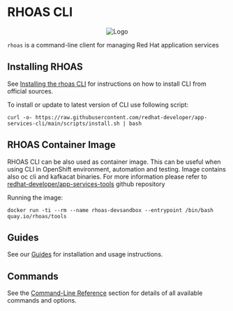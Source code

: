 # RHOAS CLI
<p align="center">
  <img alt="Logo" src="https://user-images.githubusercontent.com/11743717/127519981-97c76ae4-f17b-4ac8-8b4d-365bfa4a6374.png">
</p>

`rhoas` is a command-line client for managing Red Hat application services


## Installing RHOAS

See [Installing the rhoas CLI](https://github.com/redhat-developer/app-services-guides/tree/main/docs/rhoas/rhoas-cli-installation#installing-the-rhoas-cli) 
for instructions on how to install CLI from official sources.

To install or update to latest version of CLI use following script:

```shell
curl -o- https://raw.githubusercontent.com/redhat-developer/app-services-cli/main/scripts/install.sh | bash 
```

## RHOAS Container Image

RHOAS CLI can be also used as container image. This can be useful when using CLI in OpenShift environment, automation and testing. Image contains also oc cli and kafkacat binaries. For more information please refer to [redhat-developer/app-services-tools](https://github.com/redhat-developer/app-services-tools) github repository

Running the image:

```shell
docker run -ti --rm --name rhoas-devsandbox --entrypoint /bin/bash quay.io/rhoas/tools
```

## Guides

See our [Guides](https://github.com/redhat-developer/app-services-guides/tree/main/docs/rhoas/rhoas-cli-installation) for installation and usage instructions.

## Commands

See the [Command-Line Reference](http://appservices.tech/commands/rhoas) section for details of all available commands and options.

